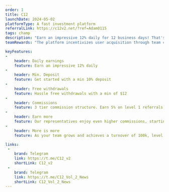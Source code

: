 ```yaml
---
order: 1
title: C12
launchDate: 2024-05-02
platformType: A fast investment platform
referralLink: https://c12v2.net/?ref=Adam0115
tags: champ
description: "Earn an impressive 12% daily for 12 business days! That's the kind of growth you've been dreaming of."
teamRewards: "The platform incentivizes user acquisition through team commissions and referral rewards. Details available on the official website."

keyFeatures:
-
    header: Daily earnings
    feature: Earn an impressive 12% daily
-
    header: Min. Deposit
    feature: Get started with a min 10% deposit
-
    header: Free withdrawals
    feature: Hassle free withdrawals with a min of $12
-
    header: Commissions
    feature: 3 tier commission structure. Earn 5% on level 1 referrals, 2% on level 2, and 1% on level 3
-
    header: Earn more
    feature: Our representatives enjoy even higher commissions, starting at 7% on level 1.
-
    header: More is more
    feature: As your team grows and achieves a turnover of 100k, level 1 commissions soar to 12%!

links:
 - 
    brand: Telegram
    link: https://t.me/C12_v2
    shortLink: C12_v2
 - 
    brand: Telegram
    link: https://t.me/C12_Vol_2_News
    shortLink: C12_Vol_2_News
---
```

